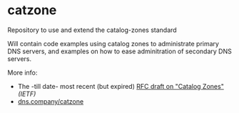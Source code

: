 # catzone
Repository to use and extend the catalog-zones standard

Will contain code examples using catalog zones to administrate primary DNS servers, and examples on how to ease adminitration of secondary DNS servers.

More info:
 - The -till date- most recent (but expired) [RFC draft on "Catalog Zones"](https://tools.ietf.org/html/draft-toorop-dnsop-dns-catalog-zones-01) *(IETF)*
 - [dns.company/catzone](https://dns.company/catzone)

